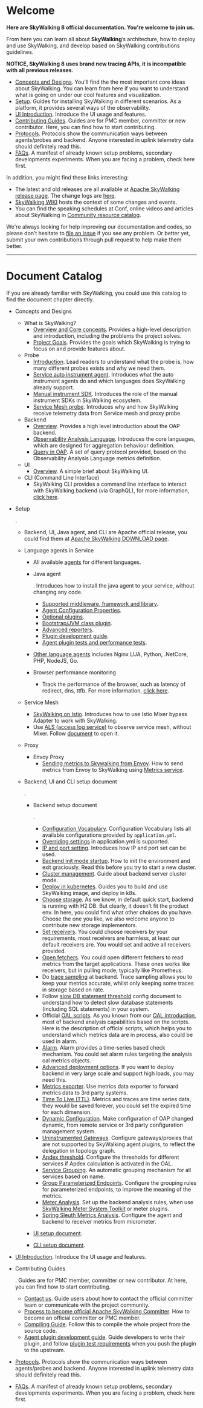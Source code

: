 # Welcome

**Here are SkyWalking 8 official documentation. You're welcome to join us.**

From here you can learn all about **SkyWalking**’s architecture, how to deploy and use SkyWalking, and develop based on SkyWalking contributions guidelines.

**NOTICE, SkyWalking 8 uses brand new tracing APIs, it is incompatible with all previous releases.**

- [Concepts and Designs](https://github.com/apache/skywalking/blob/v8.3.0/docs/en/concepts-and-designs/README.md). You'll find the the most important core ideas about SkyWalking. You can learn from here if you want to understand what is going on under our cool features and visualization.
- [Setup](https://github.com/apache/skywalking/blob/v8.3.0/docs/en/setup/README.md). Guides for installing SkyWalking in different scenarios. As a platform, it provides several ways of the observability.
- [UI Introduction](https://github.com/apache/skywalking/blob/v8.3.0/docs/en/ui/README.md). Introduce the UI usage and features.
- [Contributing Guides](https://github.com/apache/skywalking/blob/v8.3.0/docs/en/guides/README.md). Guides are for PMC member, committer or new contributor. Here, you can find how to start contributing.
- [Protocols](https://github.com/apache/skywalking/blob/v8.3.0/docs/en/protocols/README.md). Protocols show the communication ways between agents/probes and backend. Anyone interested in uplink telemetry data should definitely read this.
- [FAQs](https://github.com/apache/skywalking/blob/v8.3.0/docs/en/FAQ/README.md). A manifest of already known setup problems, secondary developments experiments. When you are facing a problem, check here first.

In addition, you might find these links interesting:

- The latest and old releases are all available at [Apache SkyWalking release page](http://skywalking.apache.org/downloads/). The change logs are [here](https://github.com/apache/skywalking/blob/v8.3.0/CHANGES.md).
- [SkyWalking WIKI](https://cwiki.apache.org/confluence/display/SKYWALKING/Home) hosts the context of some changes and events.
- You can find the speaking schedules at Conf, online videos and articles about SkyWalking in [Community resource catalog](https://github.com/OpenSkywalking/Community).

We're always looking for help improving our documentation and codes, so please don’t hesitate to [file an issue](https://github.com/apache/skywalking/issues/new) if you see any problem. Or better yet, submit your own contributions through pull request to help make them better.

------

# Document Catalog

If you are already familiar with SkyWalking, you could use this catalog to find the document chapter directly.

- Concepts and Designs

  - What is SkyWalking?
    - [Overview and Core concepts](https://github.com/apache/skywalking/blob/v8.3.0/docs/en/concepts-and-designs/overview.md). Provides a high-level description and introduction, including the problems the project solves.
    - [Project Goals](https://github.com/apache/skywalking/blob/v8.3.0/docs/en/concepts-and-designs/project-goals.md). Provides the goals which SkyWalking is trying to focus on and provide features about.
  - Probe
    - [Introduction](https://github.com/apache/skywalking/blob/v8.3.0/docs/en/concepts-and-designs/probe-introduction.md). Lead readers to understand what the probe is, how many different probes exists and why we need them.
    - [Service auto instrument agent](https://github.com/apache/skywalking/blob/v8.3.0/docs/en/concepts-and-designs/service-agent.md). Introduces what the auto instrument agents do and which languages does SkyWalking already support.
    - [Manual instrument SDK](https://github.com/apache/skywalking/blob/v8.3.0/docs/en/concepts-and-designs/manual-sdk.md). Introduces the role of the manual instrument SDKs in SkyWalking ecosystem.
    - [Service Mesh probe](https://github.com/apache/skywalking/blob/v8.3.0/docs/en/concepts-and-designs/service-mesh-probe.md). Introduces why and how SkyWalking receive telemetry data from Service mesh and proxy probe.
  - Backend
    - [Overview](https://github.com/apache/skywalking/blob/v8.3.0/docs/en/concepts-and-designs/backend-overview.md). Provides a high level introduction about the OAP backend.
    - [Observability Analysis Language](https://github.com/apache/skywalking/blob/v8.3.0/docs/en/concepts-and-designs/oal.md). Introduces the core languages, which are designed for aggregation behaviour definition.
    - [Query in OAP](https://github.com/apache/skywalking/blob/v8.3.0/docs/en/protocols/README.md#query-protocol). A set of query protocol provided, based on the Observability Analysis Language metrics definition.
  - UI
    - [Overview](https://github.com/apache/skywalking/blob/v8.3.0/docs/en/concepts-and-designs/ui-overview.md). A simple brief about SkyWalking UI.
  - CLI (Command Line Interface)
    - SkyWalking CLI provides a command line interface to interact with SkyWalking backend (via GraphQL), for more information, [click here](https://github.com/apache/skywalking-cli).

- Setup

  .

  - Backend, UI, Java agent, and CLI are Apache official release, you could find them at [Apache SkyWalking DOWNLOAD page](http://skywalking.apache.org/downloads/).

  - Language agents in Service

    - All available [agents](https://github.com/apache/skywalking/blob/v8.3.0/docs/en/setup/README.md#language-agents-in-service) for different languages.

    - Java agent

      . Introduces how to install the java agent to your service, without changing any code.

      - [Supported middleware, framework and library](https://github.com/apache/skywalking/blob/v8.3.0/docs/en/setup/service-agent/java-agent/Supported-list.md).
      - [Agent Configuration Properties](https://github.com/apache/skywalking/blob/v8.3.0/docs/en/setup/service-agent/java-agent/README.md#table-of-agent-configuration-properties).
      - [Optional plugins](https://github.com/apache/skywalking/blob/v8.3.0/docs/en/setup/service-agent/java-agent/README.md#optional-plugins).
      - [Bootstrap/JVM class plugin](https://github.com/apache/skywalking/blob/v8.3.0/docs/en/setup/service-agent/java-agent/README.md#bootstrap-class-plugins).
      - [Advanced reporters](https://github.com/apache/skywalking/blob/v8.3.0/docs/en/setup/service-agent/java-agent/README.md#advanced-reporters).
      - [Plugin development guide](https://github.com/apache/skywalking/blob/v8.3.0/docs/en/setup/service-agent/java-agent/README.md#plugin-development-guide).
      - [Agent plugin tests and performance tests](https://github.com/apache/skywalking/blob/v8.3.0/docs/en/setup/service-agent/java-agent/README.md#test).

    - [Other language agents](https://github.com/apache/skywalking/blob/v8.3.0/docs/en/setup/README.md#language-agents-in-service) includes Nginx LUA, Python, .NetCore, PHP, NodeJS, Go.

    - Browser performance monitoring

      - Track the performance of the browser, such as latency of redirect, dns, ttfb. For more information, [click here](https://github.com/apache/skywalking-client-js).

  - Service Mesh

    - [SkyWalking on Istio](https://github.com/apache/skywalking/blob/v8.3.0/docs/en/setup/istio/README.md). Introduces how to use Istio Mixer bypass Adapter to work with SkyWalking.
    - Use [ALS (access log service)](https://www.envoyproxy.io/docs/envoy/latest/api-v2/service/accesslog/v2/als.proto) to observe service mesh, without Mixer. Follow [document](https://github.com/apache/skywalking/blob/v8.3.0/docs/en/setup/envoy/als_setting.md) to open it.

  - Proxy

    - Envoy Proxy
      - [Sending metrics to Skywalking from Envoy](https://github.com/apache/skywalking/blob/v8.3.0/docs/en/setup/envoy/metrics_service_setting.md). How to send metrics from Envoy to SkyWalking using [Metrics service](https://www.envoyproxy.io/docs/envoy/latest/api-v2/config/metrics/v2/metrics_service.proto.html).

  - Backend, UI and CLI setup document

    .

    - Backend setup document

      .

      - [Configuration Vocabulary](https://github.com/apache/skywalking/blob/v8.3.0/docs/en/setup/backend/configuration-vocabulary.md). Configuration Vocabulary lists all available configurations provided by `application.yml`.
      - [Overriding settings](https://github.com/apache/skywalking/blob/v8.3.0/docs/en/setup/backend/backend-setting-override.md) in application.yml is supported.
      - [IP and port setting](https://github.com/apache/skywalking/blob/v8.3.0/docs/en/setup/backend/backend-ip-port.md). Introduces how IP and port set can be used.
      - [Backend init mode startup](https://github.com/apache/skywalking/blob/v8.3.0/docs/en/setup/backend/backend-init-mode.md). How to init the environment and exit graciously. Read this before you try to start a new cluster.
      - [Cluster management](https://github.com/apache/skywalking/blob/v8.3.0/docs/en/setup/backend/backend-cluster.md). Guide about backend server cluster mode.
      - [Deploy in kubernetes](https://github.com/apache/skywalking/blob/v8.3.0/docs/en/setup/backend/backend-k8s.md). Guides you to build and use SkyWalking image, and deploy in k8s.
      - [Choose storage](https://github.com/apache/skywalking/blob/v8.3.0/docs/en/setup/backend/backend-storage.md). As we know, in default quick start, backend is running with H2 DB. But clearly, it doesn't fit the product env. In here, you could find what other choices do you have. Choose the one you like, we also welcome anyone to contribute new storage implementors.
      - [Set receivers](https://github.com/apache/skywalking/blob/v8.3.0/docs/en/setup/backend/backend-receivers.md). You could choose receivers by your requirements, most receivers are harmless, at least our default receivers are. You would set and active all receivers provided.
      - [Open fetchers](https://github.com/apache/skywalking/blob/v8.3.0/docs/en/setup/backend/backend-fetcher.md). You could open different fetchers to read metrics from the target applications. These ones works like receivers, but in pulling mode, typically like Prometheus.
      - Do [trace sampling](https://github.com/apache/skywalking/blob/v8.3.0/docs/en/setup/backend/trace-sampling.md) at backend. Trace sampling allows you to keep your metrics accurate, whilst only keeping some traces in storage based on rate.
      - Follow [slow DB statement threshold](https://github.com/apache/skywalking/blob/v8.3.0/docs/en/setup/backend/slow-db-statement.md) config document to understand how to detect slow database statements (including SQL statements) in your system.
      - Official [OAL scripts](https://github.com/apache/skywalking/blob/v8.3.0/docs/en/guides/backend-oal-scripts.md). As you known from our [OAL introduction](https://github.com/apache/skywalking/blob/v8.3.0/docs/en/concepts-and-designs/oal.md), most of backend analysis capabilities based on the scripts. Here is the description of official scripts, which helps you to understand which metrics data are in process, also could be used in alarm.
      - [Alarm](https://github.com/apache/skywalking/blob/v8.3.0/docs/en/setup/backend/backend-alarm.md). Alarm provides a time-series based check mechanism. You could set alarm rules targeting the analysis oal metrics objects.
      - [Advanced deployment options](https://github.com/apache/skywalking/blob/v8.3.0/docs/en/setup/backend/advanced-deployment.md). If you want to deploy backend in very large scale and support high loads, you may need this.
      - [Metrics exporter](https://github.com/apache/skywalking/blob/v8.3.0/docs/en/setup/backend/metrics-exporter.md). Use metrics data exporter to forward metrics data to 3rd party systems.
      - [Time To Live (TTL)](https://github.com/apache/skywalking/blob/v8.3.0/docs/en/setup/backend/ttl.md). Metrics and traces are time series data, they would be saved forever, you could set the expired time for each dimension.
      - [Dynamic Configuration](https://github.com/apache/skywalking/blob/v8.3.0/docs/en/setup/backend/dynamic-config.md). Make configuration of OAP changed dynamic, from remote service or 3rd party configuration management system.
      - [Uninstrumented Gateways](https://github.com/apache/skywalking/blob/v8.3.0/docs/en/setup/backend/uninstrumented-gateways.md). Configure gateways/proxies that are not supported by SkyWalking agent plugins, to reflect the delegation in topology graph.
      - [Apdex threshold](https://github.com/apache/skywalking/blob/v8.3.0/docs/en/setup/backend/apdex-threshold.md). Configure the thresholds for different services if Apdex calculation is activated in the OAL.
      - [Service Grouping](https://github.com/apache/skywalking/blob/v8.3.0/docs/en/setup/backend/service-auto-grouping.md). An automatic grouping mechanism for all services based on name.
      - [Group Parameterized Endpoints](https://github.com/apache/skywalking/blob/v8.3.0/docs/en/setup/backend/endpoint-grouping-rules.md). Configure the grouping rules for parameterized endpoints, to improve the meaning of the metrics.
      - [Meter Analysis](https://github.com/apache/skywalking/blob/v8.3.0/docs/en/setup/backend/backend-meter.md). Set up the backend analysis rules, when use [SkyWalking Meter System Toolkit](https://github.com/apache/skywalking/blob/v8.3.0/docs/en/setup/service-agent/java-agent/README.md#advanced-features) or meter plugins.
      - [Spring Sleuth Metrics Analysis](https://github.com/apache/skywalking/blob/v8.3.0/docs/en/setup/backend/spring-sleuth-setup.md). Configure the agent and backend to receiver metrics from micrometer.

    - [UI setup document](https://github.com/apache/skywalking/blob/v8.3.0/docs/en/setup/backend/ui-setup.md).

    - [CLI setup document](https://github.com/apache/skywalking-cli).

- [UI Introduction](https://github.com/apache/skywalking/blob/v8.3.0/docs/en/ui/README.md). Introduce the UI usage and features.

- Contributing Guides

  . Guides are for PMC member, committer or new contributor. At here, you can find how to start contributing.

  - [Contact us](https://github.com/apache/skywalking/blob/v8.3.0/docs/en/guides/README.md#contact-us). Guide users about how to contact the official committer team or communicate with the project community.
  - [Process to become official Apache SkyWalking Committer](https://github.com/apache/skywalking/blob/v8.3.0/docs/en/guides/asf/committer.md). How to become an official committer or PMC member.
  - [Compiling Guide](https://github.com/apache/skywalking/blob/v8.3.0/docs/en/guides/How-to-build.md). Follow this to compile the whole project from the source code.
  - [Agent plugin development guide](https://github.com/apache/skywalking/blob/v8.3.0/docs/en/guides/Java-Plugin-Development-Guide.md). Guide developers to write their plugin, and follow [plugin test requirements](https://github.com/apache/skywalking/blob/v8.3.0/docs/en/guides/Plugin-test.md) when you push the plugin to the upstream.

- [Protocols](https://github.com/apache/skywalking/blob/v8.3.0/docs/en/protocols/README.md). Protocols show the communication ways between agents/probes and backend. Anyone interested in uplink telemetry data should definitely read this.

- [FAQs](https://github.com/apache/skywalking/blob/v8.3.0/docs/en/FAQ/README.md). A manifest of already known setup problems, secondary developments experiments. When you are facing a problem, check here first.